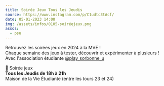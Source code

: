 ```yaml
---
title: Soirée Jeux Tous les Jeudis
source: https://www.instagram.com/p/C1udtc3tAcf/
date: 05-01-2023 14:00
img: /assets/infos/0105-soiréejeux.png
assos:
  - psu
---
```


Retrouvez les soirées jeux en 2024 à la MVE !  
Chaque semaine des jeux à tester, découvrir et expérimenter à plusieurs !  
Avec l'association étudiante [@play_sorbonne_u](https://www.instagram.com/play_sorbonne_u/)

🎲 Soirée jeux  
__Tous les Jeudis de 18h à 21h__  
Maison de la Vie Étudiante (entre les tours 23 et 24)